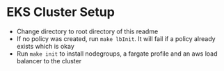 # EKS Cluster Setup

- Change directory to root directory of this readme
- If no policy was created, run `make lbInit`. It will fail if a policy already exists which is okay
- Run `make init` to install nodegroups, a fargate profile and an aws load balancer to the cluster

